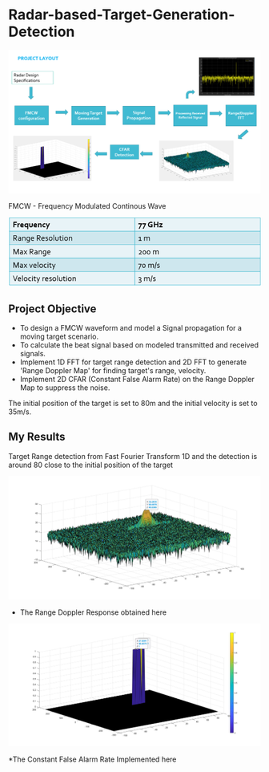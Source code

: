 # Radar-based-Target-Generation-Detection
<img src="Flowchart.png" width="700" />

FMCW - Frequency Modulated Continous Wave

<img src="System req.png" width="700" />

## Project Objective 

* To design a FMCW waveform and model a Signal propagation for a moving target scenario.
* To calculate the beat signal based on modeled transmitted and received signals.
* Implement 1D FFT for target range detection and 2D FFT to generate 'Range Doppler Map' for finding target's range, velocity.
* Implement 2D CFAR (Constant False Alarm Rate) on the Range Doppler Map to suppress the noise.

The initial position of the target is set to 80m and the initial velocity is set to 35m/s.

## My Results 



Target Range detection from Fast Fourier Transform 1D and the detection is around 80 close to the initial position of the target

<img src="2. Range Doppler Response.jpg" width="700" />

* The Range Doppler Response obtained here

<img src="3.CFAR_Implementation.jpg" width="700" />

*The Constant False Alarm Rate Implemented here

